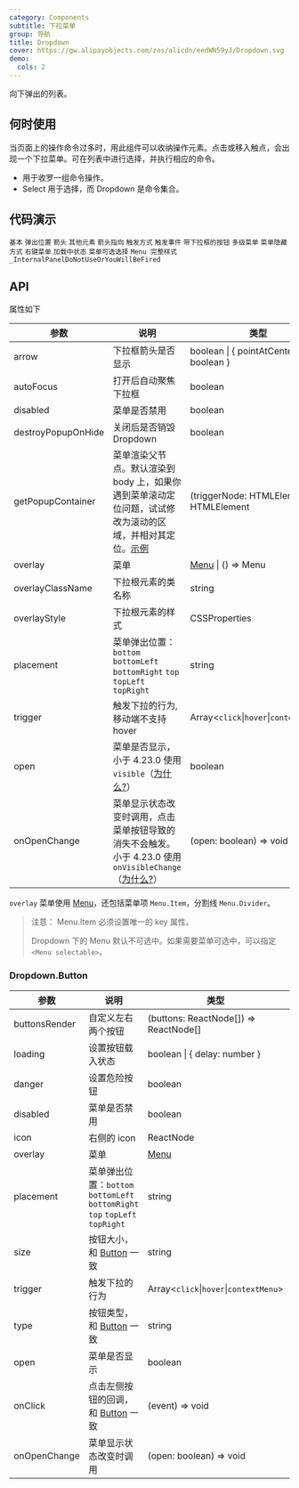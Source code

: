 ```yaml
---
category: Components
subtitle: 下拉菜单
group: 导航
title: Dropdown
cover: https://gw.alipayobjects.com/zos/alicdn/eedWN59yJ/Dropdown.svg
demo:
  cols: 2
---
```


向下弹出的列表。

## 何时使用

当页面上的操作命令过多时，用此组件可以收纳操作元素。点击或移入触点，会出现一个下拉菜单。可在列表中进行选择，并执行相应的命令。

- 用于收罗一组命令操作。
- Select 用于选择，而 Dropdown 是命令集合。

## 代码演示

<code src="./demo/basic.tsx">基本</code>
<code src="./demo/placement.tsx">弹出位置</code>
<code src="./demo/arrow.tsx">箭头</code>
<code src="./demo/item.tsx">其他元素</code>
<code src="./demo/arrow-center.tsx">箭头指向</code>
<code src="./demo/trigger.tsx">触发方式</code>
<code src="./demo/event.tsx">触发事件</code>
<code src="./demo/dropdown-button.tsx">带下拉框的按钮</code>
<code src="./demo/sub-menu.tsx">多级菜单</code>
<code src="./demo/overlay-open.tsx">菜单隐藏方式</code>
<code src="./demo/context-menu.tsx">右键菜单</code>
<code src="./demo/loading.tsx">加载中状态</code>
<code src="./demo/selectable.tsx">菜单可选选择</code>
<code src="./demo/menu-full.tsx" debug>Menu 完整样式</code>
<code src="./demo/render-panel.tsx" debug>_InternalPanelDoNotUseOrYouWillBeFired</code>

## API

属性如下

| 参数 | 说明 | 类型 | 默认值 | 版本 |
| --- | --- | --- | --- | --- |
| arrow | 下拉框箭头是否显示 | boolean \| { pointAtCenter: boolean } | false |  |
| autoFocus | 打开后自动聚焦下拉框 | boolean | false | 4.21.0 |
| disabled | 菜单是否禁用 | boolean | - |  |
| destroyPopupOnHide | 关闭后是否销毁 Dropdown | boolean | false |  |
| getPopupContainer | 菜单渲染父节点。默认渲染到 body 上，如果你遇到菜单滚动定位问题，试试修改为滚动的区域，并相对其定位。[示例](https://codepen.io/afc163/pen/zEjNOy?editors=0010) | (triggerNode: HTMLElement) => HTMLElement | () => document.body |  |
| overlay | 菜单 | [Menu](/components/menu) \| () => Menu | - |  |
| overlayClassName | 下拉根元素的类名称 | string | - |  |
| overlayStyle | 下拉根元素的样式 | CSSProperties | - |  |
| placement | 菜单弹出位置：`bottom` `bottomLeft` `bottomRight` `top` `topLeft` `topRight` | string | `bottomLeft` |  |
| trigger | 触发下拉的行为, 移动端不支持 hover | Array&lt;`click`\|`hover`\|`contextMenu`> | \[`hover`] |  |
| open | 菜单是否显示，小于 4.23.0 使用 `visible`（[为什么?](/docs/react/faq#why-open)） | boolean | - | 4.23.0 |
| onOpenChange | 菜单显示状态改变时调用，点击菜单按钮导致的消失不会触发。小于 4.23.0 使用 `onVisibleChange`（[为什么?](/docs/react/faq#why-open)） | (open: boolean) => void | - | 4.23.0 |

`overlay` 菜单使用 [Menu](/components/menu/)，还包括菜单项 `Menu.Item`，分割线 `Menu.Divider`。

> 注意： Menu.Item 必须设置唯一的 key 属性。
>
> Dropdown 下的 Menu 默认不可选中。如果需要菜单可选中，可以指定 `<Menu selectable>`。

### Dropdown.Button

| 参数 | 说明 | 类型 | 默认值 | 版本 |
| --- | --- | --- | --- | --- |
| buttonsRender | 自定义左右两个按钮 | (buttons: ReactNode\[]) => ReactNode\[] | - |  |
| loading | 设置按钮载入状态 | boolean \| { delay: number } | false |  |
| danger | 设置危险按钮 | boolean | - | 4.23.0 |
| disabled | 菜单是否禁用 | boolean | - |  |
| icon | 右侧的 icon | ReactNode | - |  |
| overlay | 菜单 | [Menu](/components/menu/) | - |  |
| placement | 菜单弹出位置：`bottom` `bottomLeft` `bottomRight` `top` `topLeft` `topRight` | string | `bottomRight` |  |
| size | 按钮大小，和 [Button](/components/button/#API) 一致 | string | `default` |  |
| trigger | 触发下拉的行为 | Array&lt;`click`\|`hover`\|`contextMenu`> | \[`hover`] |  |
| type | 按钮类型，和 [Button](/components/button/#API) 一致 | string | `default` |  |
| open | 菜单是否显示 | boolean | - | 4.23.0 |
| onClick | 点击左侧按钮的回调，和 [Button](/components/button/#API) 一致 | (event) => void | - |  |
| onOpenChange | 菜单显示状态改变时调用 | (open: boolean) => void | - | 4.23.0 |
